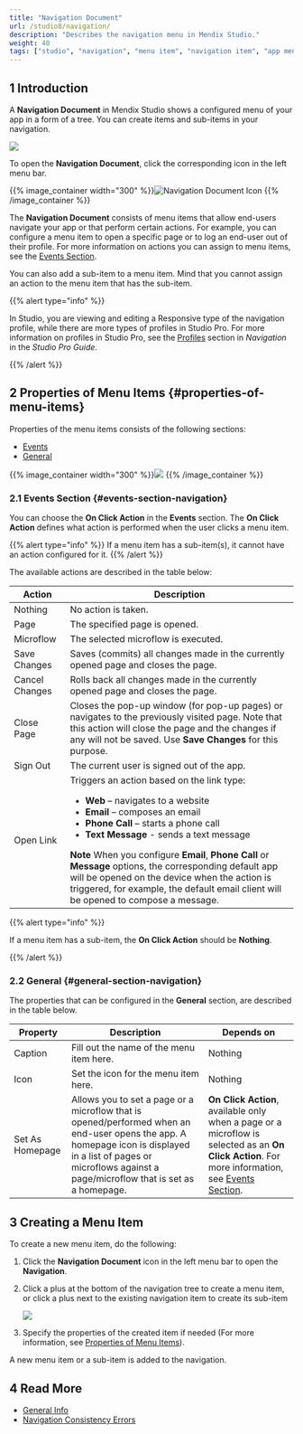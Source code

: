 ```yaml
---
title: "Navigation Document"
url: /studio8/navigation/
description: "Describes the navigation menu in Mendix Studio."
weight: 40
tags: ["studio", "navigation", "menu item", "navigation item", "app menu"]
---
```


## 1 Introduction 

A **Navigation Document** in Mendix Studio shows a configured menu of your app in a form of a tree. You can create items and sub-items in your navigation. 

![](attachments/navigation/navigation-vs-app.png)

To open the **Navigation Document**, click the corresponding icon in the left menu bar.

{{% image_container width="300" %}}![Navigation Document Icon](attachments/navigation/navigation-icon.png)
{{% /image_container %}}

The **Navigation Document** consists of menu items that allow end-users navigate your app or that perform certain actions. For example, you can configure a menu item to open a specific page or to log an end-user out of their profile. For more information on actions you can assign to menu items, see the [Events Section](#events-section-navigation).

You can also add a sub-item to a menu item. Mind that you cannot assign an action to the menu item that has the sub-item.  

{{% alert type="info" %}}

In Studio, you are viewing and editing a Responsive type of the navigation profile, while there are more types of profiles in Studio Pro. For more information on profiles in Studio Pro, see the [Profiles](/refguide8/navigation#profiles) section in *Navigation* in the *Studio Pro Guide*. 

{{% /alert %}}

## 2 Properties of Menu Items {#properties-of-menu-items}

Properties of the menu items consists of the following sections:

* [Events](#events-section-navigation) 
* [General](#general-section-navigation) 

{{% image_container width="300" %}}![](attachments/navigation/navigation-properties.png)
{{% /image_container %}}

### 2.1 Events Section {#events-section-navigation}

You can choose the **On Click Action** in the **Events** section. The **On Click Action** defines what action is performed when the user clicks a menu item. 

{{% alert type="info" %}}
If a menu item has a sub-item(s), it cannot have an action configured for it.
{{% /alert %}}

The available actions are described in the table below:

| Action         | Description                                                  |
| -------------- | ------------------------------------------------------------ |
| Nothing        | No action is taken.                                          |
| Page           | The specified page is opened.                                |
| Microflow      | The selected microflow is executed.                          |
| Save Changes   | Saves (commits) all changes made in the currently opened page and closes the page. |
| Cancel Changes | Rolls back all changes made in the currently opened page and closes the page. |
| Close Page     | Closes the pop-up window (for pop-up pages) or navigates to the previously visited page. Note that this action will close the page and the changes if any will not be saved. Use **Save Changes** for this purpose. |
| Sign Out       | The current user is signed out of the app.                   |
| Open Link      | Triggers an action based on the link type: <ul><li>**Web** – navigates to a website </li><li>**Email** – composes an email</li><li>**Phone Call** – starts a phone call</li><li>**Text Message** - sends a text message</li></ul>**Note** When you configure **Email**, **Phone Call** or **Message** options, the corresponding default app will be opened on the device when the action is triggered, for example, the default email client will be opened to compose a message. |

{{% alert type="info" %}}

If a menu item has a sub-item, the **On Click Action** should be **Nothing**. 

{{% /alert %}}

### 2.2 General {#general-section-navigation}

The properties that can be configured in the **General** section, are described in the table below.

| Property        | Description                                                  | Depends on                                                   |
| --------------- | ------------------------------------------------------------ | ------------------------------------------------------------ |
| Caption         | Fill out the name of the menu item here.                     | Nothing                                                      |
| Icon            | Set the icon for the menu item here.                         | Nothing                                                      |
| Set As Homepage | Allows you to set a page or a microflow that is opened/performed when an end-user opens the app. A homepage icon is displayed in a list of pages or microflows against a page/microflow that is set as a homepage. | **On Click Action**, available only when a page or a microflow is selected as an **On Click Action**. For more information, see [Events Section](#events-section-navigation). |

## 3 Creating a Menu Item

To create a new menu item, do the following:

1. Click the **Navigation Document** icon in the left menu bar to open the **Navigation**.

2. Click a plus at the bottom of the navigation tree to create a menu item, or click a plus next to the existing navigation item to create its sub-item

   ![](attachments/navigation/adding-navigation-items.png)

3. Specify the properties of the created item if needed (For more information, see [Properties of Menu Items](#properties-of-menu-items)). 

A new menu item or a sub-item is added to the navigation.

## 4 Read More

* [General Info](general)
* [Navigation Consistency Errors](consistency-errors-navigation)
